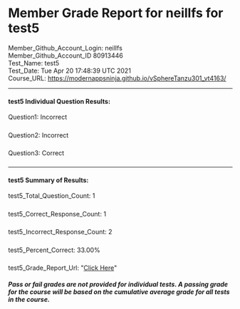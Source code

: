 # Member Grade Report for neillfs for test5  
   
Member_Github_Account_Login: neillfs  
Member_Github_Account_ID 80913446  
Test_Name: test5  
Test_Date: Tue Apr 20 17:48:39 UTC 2021  
Course_URL: https://modernappsninja.github.io/vSphereTanzu301_vt4163/  
   
---  
#### test5 Individual Question Results:  
Question1: Incorrect  
#####  
Question2: Incorrect  
#####  
Question3: Correct  
#####  
---  
#### test5 Summary of Results:  
test5_Total_Question_Count: 1  
#####  
test5_Correct_Response_Count: 1  
#####  
test5_Incorrect_Response_Count: 2  
#####  
test5_Percent_Correct: 33.00%  
#####  
test5_Grade_Report_Url: "[Click Here](https://github.com/modernappsninjas/neillfs/blob/main/static/userdata/courses/vSphereTanzu301_vt4163/grade_report.pr224.test5.md)"
##### Pass or fail grades are not provided for individual tests. A passing grade for the course will be based on the cumulative average grade for all tests in the course.  
